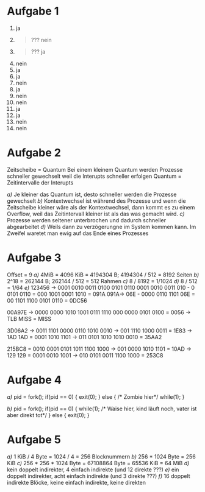 # Aufgabe 1
1. ja
2. > ??? nein 
3. > ??? ja
4. nein
5. ja
6. ja
7. nein
8. ja
9. nein
10. nein
11. ja
12. ja
13. nein
14. nein

# Aufgabe 2 
Zeitscheibe = Quantum
Bei einem kleinem Quantum werden Prozesse schneller gewechselt weil die Interupts schneller erfolgen
Quantum = Zeitintervalle der Interupts

*a)* Je kleiner das Quantum ist, desto schneller werden die Prozesse gewechselt
*b)* Kontextwechsel ist während des Prozesse und wenn die Zeitscheibe kleiner wäre als der Kontextwechsel, dann kommt es zu einem Overflow, weil das Zeitintervall kleiner ist als das was gemacht wird.
*c)* Prozesse werden seltener unterbrochen und dadurch schneller abgearbeitet
*d)* Weils dann zu verzögerungne im System kommen kann. Im Zweifel waretet man ewig auf das Ende eines Prozesses

# Aufgabe 3
Offset = 9
*a)* 4MiB = 4096 KiB = 4194304 B;  4194304 / 512 = 8192 Seiten
*b)* 2^18 = 262144 B; 262144 / 512 = 512 Rahmen
*c)* 8 / 8192 = 1/1024
*d)* 8 / 512 = 1/64
*e)*
123456 -> 0001 0010 0011 0100 0101 0110 
0001 0010 0011 010 - 0 0101 0110 = 000 1001 0001 1010 = 091A
091A-> 06E - 0000 0110 1101
06E = 00 1101 1100 0101 0110 
= 0DC56

00A97E -> 0000 0000 1010 1001 0111 1110
000 0000 0101 0100 = 0056 -> TLB MISS
= MISS

3D06A2 -> 0011 1101 0000 0110 1010 0010 -> 001 1110 1000 0011 = 1E83 -> 1AD
1AD = 0001 1010 1101 -> 011 0101 1010 1010 0010 
= 35AA2

215BC8 = 0010 0001 0101 1011 1100 1000 -> 001 0000 1010 1101 = 10AD -> 129
129 = 0001 0010 1001 -> 010 0101 0011 1100 1000 
= 253C8

# Aufgabe 4
*a)* 
    pid = fork();
    if(pid == 0) {
        exit(0);
    } else {
        /* Zombie hier*/
        while(1); 
    }
    
*b)*
    pid = fork();
    if(pid == 0) {
        while(1); 
        /* Waise hier, kind läuft noch, vater ist aber direkt tot*/
    } else {
        exit(0);
    }

# Aufgabe 5
*a)* 1 KiB / 4 Byte = 1024 / 4 = 256 Blocknummern
*b)* 256 * 1024 Byte = 256 KiB
*c)* 256 * 256 * 1024 Byte = 67108864 Byte = 65536 KiB = 64 MiB
*d)* kein doppelt indirekter, 4 einfach indirekte (und 12 direkte ???)
*e)* ein doppelt indirekter, acht einfach indirekte (und 3 direkte ???)
*f)* 16 doppelt indirekte Blöcke, keine einfach indirekte, keine direkten